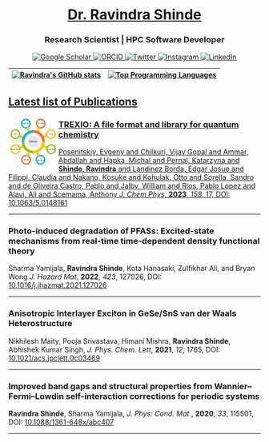 <h1 align="center"><a href="https://neelravi.com">Dr. Ravindra Shinde</a></h1>
<h3 align="center">Research Scientist | HPC Software Developer </h3>
<p align="center">
  <a href="https://scholar.google.com/citations?user=_FHisTEAAAAJ&hl=en"><img src="https://cdn.jsdelivr.net/npm/simple-icons@3.0.1/icons/googlescholar.svg" width="24" alt="Google Scholar"/>
  <a href="https://orcid.org/0000-0001-5182-1480"><img src="https://cdn.jsdelivr.net/npm/simple-icons@3.0.1/icons/orcid.svg" width="24" alt="ORCID"/>
  <a href="https://twitter.com/ravindrashinde"><img src="https://cdn.jsdelivr.net/npm/simple-icons@3.0.1/icons/twitter.svg" width="24" alt="Twitter"/>
  <a href="https://www.instagram.com/neelravi/"><img src="https://cdn.jsdelivr.net/npm/simple-icons@3.0.1/icons/instagram.svg" width="24" alt="Instagram"/>
  <a href="https://www.linkedin.com/in/neelravi/"><img src="https://cdn.jsdelivr.net/npm/simple-icons@3.0.1/icons/linkedin.svg" width="24" alt="LinkedIn"/>
</p>



| ![Ravindra's GitHub stats](https://github-readme-stats.vercel.app/api?username=neelravi&count_private=true&show_icons=true&theme=aura) | [![Top Programming Languages](https://github-readme-stats.vercel.app/api/top-langs/?username=neelravi&langs_count=8&layout=compact)](https://neelravi.com) |
| :---         |              ---: |

    
## Latest list of Publications


<img align="left" src="https://github.com/filippi-claudia/champ/raw/main/docs/trexio.png" width=100 alt=""/>
<p>

### TREXIO: A file format and library for quantum chemistry
Posenitskiy, Evgeny and Chilkuri, Vijay Gopal and Ammar, Abdallah and Hapka, Michal and Pernal, Katarzyna and **Shinde, Ravindra** and Landinez Borda, Edgar Josue and Filippi, Claudia and Nakano, Kosuke and Kohulak, Otto and Sorella, Sandro and de Oliveira Castro, Pablo and Jalby, William and Rios, Pablo Lopez and Alavi, Ali and Scemama, Anthony  *J. Chem Phys*, **2023**,  *158*, 17, DOI: <a href="https://pubs.aip.org/aip/jcp/article-pdf/doi/10.1063/5.0148161/17355866/174801_1_5.0148161.pdf">10.1063/5.0148161</a>
<br/>
</p>

<hr/>

<img align="left" src="https://neelravi.com/publication/pub16_jhm_ucr/featured_hue4f2269ee507b07797b8febf1548b4db_313210_720x0_resize_q75_box.jpg" width=120 alt=""/>
<p>

### Photo-induced degradation of PFASs: Excited-state mechanisms from real-time time-dependent density functional theory
    
Sharma Yamijala, **Ravindra Shinde**, Kota Hanasaki, Zulfikhar Ali, and Bryan Wong *J. Hazard Mat*, **2022**,  *423*, 127026, DOI: <a href="https://neelravi.com/media/j_hazardous_materials_Ravindra_Shinde.pdf">10.1016/j.jhazmat.2021.127026</a>
<br/>
</p>
    
<hr/>

<img align="left" src="https://neelravi.com/publication/pub15_jpcl_nikhilesh/featured.jpg" width=120 alt=""/>
<p>

### Anisotropic Interlayer Exciton in GeSe/SnS van der Waals Heterostructure
    
Nikhilesh Maity, Pooja Srivastava, Himani Mishra, **Ravindra Shinde**, Abhishek Kumar Singh, *J. Phys. Chem. Lett*, **2021**,  *12*, 1765, DOI: <a href="https://neelravi.com/media/acs.jpclett.0c03469.pdf">10.1021/acs.jpclett.0c03469</a>
<br/>
</p>
    
<hr/>



<img align="left" src="https://neelravi.com/publication/pub14_jopcm_ucr/featured.png" width=120 alt=""/>
<p>

### Improved band gaps and structural properties from Wannier–Fermi–Lowdin self-interaction corrections for periodic systems
    
**Ravindra Shinde**, Sharma Yamijala, *J. Phys: Cond. Mat.*, **2020**,  *33*, 115501, DOI: <a href="https://neelravi.com/media/periodic_flosic.pdf">10.1088/1361-648x/abc407</a>
<br/>
</p>
    
<hr/>


